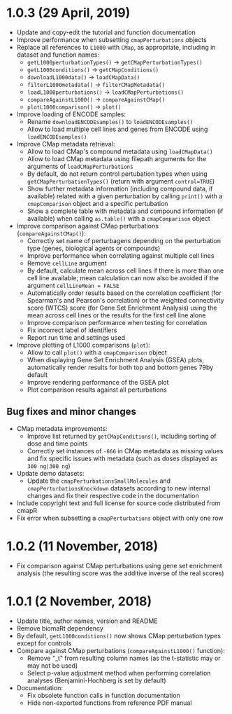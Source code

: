 # 1.0.3 (29 April, 2019)

* Update and copy-edit the tutorial and function documentation
* Improve performance when subsetting `cmapPerturbations` objects
* Replace all references to `L1000` with `CMap`, as appropriate, including in
dataset and function names:
    - `getL1000perturbationTypes()` -> `getCMapPerturbationTypes()`
    - `getL1000conditions()`        -> `getCMapConditions()`
    - `downloadL1000data()`         -> `loadCMapData()`
    - `filterL1000metadata()`       -> `filterCMapMetadata()`
    - `loadL1000perturbations()`    -> `loadCMapPerturbations()`
    - `compareAgainstL1000()`       -> `compareAgainstCMap()`
    - `plotL1000comparison()`       -> `plot()`
* Improve loading of ENCODE samples:
    - Rename `downloadENCODEsamples()` to `loadENCODEsamples()`
    - Allow to load multiple cell lines and genes from ENCODE using 
    `loadENCODEsamples()`
* Improve CMap metadata retrieval:
    - Allow to load CMap's compound metadata using `loadCMapData()`
    - Allow to load CMap metadata using filepath arguments for the arguments of
    `loadCMapPerturbations`
    - By default, do not return control pertubation types when using
    `getCMapPerturbationTypes()` (return with argument `control=TRUE`)
    - Show further metadata information (including compound data, if available) 
    related with a given perturbation by calling `print()` with a
    `cmapComparison` object and a specific pertubation
    - Show a complete table with metadata and compound information (if 
    available) when calling `as.table()` with a `cmapComparison` object
* Improve comparison against CMap perturbations (`compareAgainstCMap()`):
    - Correctly set name of perturbagens depending on the perturbation type
    (genes, biological agents or compounds)
    - Improve performance when correlating against multiple cell lines
    - Remove `cellLine` argument
    - By default, calculate mean across cell lines if there is more than one 
    cell line available; mean calculation can now also be avoided if the 
    argument `cellLineMean = FALSE`
    - Automatically order results based on the correlation coefficient (for 
    Spearman's and Pearson's correlation) or the weighted connectivity score 
    (WTCS) score (for Gene Set Enrichment Analysis) using the mean across cell
    lines or the results for the first cell line alone
    - Improve comparison performance when testing for correlation
    - Fix incorrect label of identifiers
    - Report run time and settings used
* Improve plotting of L1000 comparisons (`plot`):
    - Allow to call `plot()` with a `cmapComparison` object
    - When displaying Gene Set Enrichment Analysis (GSEA) plots, automatically
    render results for both top and bottom genes 79by default
    - Improve rendering performance of the GSEA plot
    - Plot comparison results against all perturbations

## Bug fixes and minor changes

* CMap metadata improvements:
    - Improve list returned by `getCMapConditions()`, including sorting of dose 
    and time points
    - Correctly set instances of `-666` in CMap metadata as missing values and 
    fix specific issues with metadata (such as doses displayed as
    `300 ng|300 ng`)
* Update demo datasets:
    - Update the `cmapPerturbationsSmallMolecules` and 
    `cmapPerturbationsKnockdown` datasets according to new internal changes and
    fix their respective code in the documentation
* Include copyright text and full license for source code distributed from cmapR
* Fix error when subsetting a `cmapPerturbations` object with only one row

# 1.0.2 (11 November, 2018)

* Fix comparison against CMap perturbations using gene set enrichment analysis 
(the resulting score was the additive inverse of the real scores)

# 1.0.1 (2 November, 2018)

* Update title, author names, version and README
* Remove biomaRt dependency
* By default, `getL1000conditions()` now shows CMap perturbation types except 
for controls
* Compare against CMap perturbations (`compareAgainstL1000()` function):
    - Remove "_t" from resulting column names (as the t-statistic may or may not
    be used)
    - Select p-value adjustment method when performing correlation analyses
    (Benjamini-Hochberg is set by default)
* Documentation:
    - Fix obsolete function calls in function documentation
    - Hide non-exported functions from reference PDF manual
